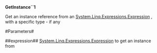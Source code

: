 **GetInstance``1**

Get an instance reference from an [System.Linq.Expressions.Expression](System.Linq.Expressions.Expression) , with a specific type - if any

#Parameters#


##expression##
[System.Linq.Expressions.Expression](System.Linq.Expressions.Expression) to get an instance from

